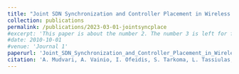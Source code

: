 ```yaml
---
title: "Joint SDN Synchronization and Controller Placement in Wireless Networks using Deep Reinforcement Learning"
collection: publications
permalink: /publications/2023-03-01-jointsyncplace
#excerpt: 'This paper is about the number 2. The number 3 is left for future work.'
#date: 2010-10-01
#venue: 'Journal 1'
paperurl: 'Joint_SDN_Synchronization_and_Controller_Placement_in_Wireless_Networks_using_Dee_Reinforcement_Learning.pdf'
citation: 'A. Mudvari, A. Vainio, I. Ofeidis, S. Tarkoma, L. Tassiulas, "Joint SDN Synchronization and Controller Placement in Wireless Networks using Deep Reinforcement Learning", IEEE/IFIP Network Operations and Management Symposium (NOMS), 2024'
---
```




